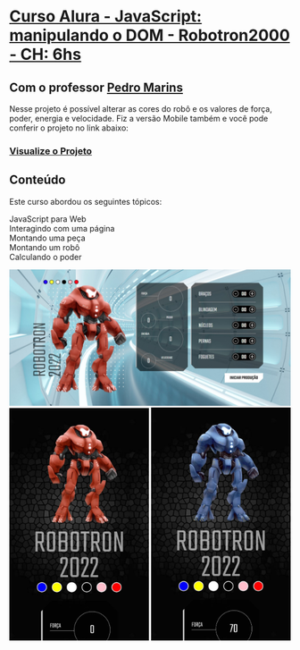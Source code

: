 # [Curso Alura - JavaScript: manipulando o DOM - Robotron2000 - CH: 6hs](https://cursos.alura.com.br/course/javascript-manipulando-dom)
## Com o professor [Pedro Marins](https://www.linkedin.com/in/pedromarins/)
  
Nesse projeto é possível alterar as cores do robô e os valores de força, poder, energia e velocidade.
Fiz a versão Mobile também e você pode conferir o projeto no link abaixo:


### [Visualize o Projeto](https://javascript-robotron-patyfil.vercel.app/)


## Conteúdo
Este curso abordou os seguintes tópicos:

JavaScript para Web  
Interagindo com uma página  
Montando uma peça  
Montando um robô  
Calculando o poder  


<p align="center">
  <img src = "https://github.com/patyfil/Alura-JavaScript-Robotron/blob/main/img/Robotron-Desktop.jpg" width="650" alt="template pc">  
    <br />
    <img src = "https://github.com/patyfil/Alura-JavaScript-Robotron/blob/main/img/Robotron-Mobile2.jpg" width="250" alt="template mobile">  
    <img src = "https://github.com/patyfil/Alura-JavaScript-Robotron/blob/main/img/Robotron-Mobile.jpg" width="250" alt="template mobile">  
</p>
